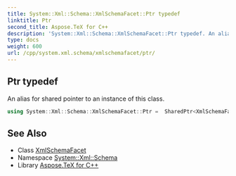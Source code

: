 ```yaml
---
title: System::Xml::Schema::XmlSchemaFacet::Ptr typedef
linktitle: Ptr
second_title: Aspose.TeX for C++
description: 'System::Xml::Schema::XmlSchemaFacet::Ptr typedef. An alias for shared pointer to an instance of this class in C++.'
type: docs
weight: 600
url: /cpp/system.xml.schema/xmlschemafacet/ptr/
---
```

## Ptr typedef


An alias for shared pointer to an instance of this class.

```cpp
using System::Xml::Schema::XmlSchemaFacet::Ptr =  SharedPtr<XmlSchemaFacet>
```

## See Also

* Class [XmlSchemaFacet](../)
* Namespace [System::Xml::Schema](../../)
* Library [Aspose.TeX for C++](../../../)
